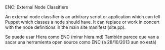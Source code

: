 ENC: External Node Classifiers

An external node classifier is an arbitrary script or application which can tell Puppet which classes a node should have. It can replace or work in concert with the node definitions in the main site manifest (site.pp).


Se puede usar Hiera como ENC (mirar hiera.md)
También parece que van a sacar una herramienta open source como ENC (a 28/10/2013 aun no está)
